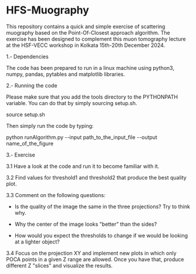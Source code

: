 # HFS-Muography

This repository contains a quick and simple exercise of scattering muography based on the Point-Of-Closest approach algorithm. The exercise has been designed to complement this muon tomography lecture at the HSF-VECC workshop in Kolkata 15th-20th December 2024.

1.- Dependencies

The code has been prepared to run in a linux machine using python3, numpy, pandas, pytables and matplotlib libraries. 

2.- Running the code

Please make sure that you add the tools directory to the PYTHONPATH variable. You can do that by simply sourcing setup.sh.

source setup.sh

Then simply run the code by typing:

python runAlgorithm.py --input path_to_the_input_file --output name_of_the_figure

3.- Exercise

3.1 Have a look at the code and run it to become familiar with it.

3.2 Find values for threshold1 and threshold2 that produce the best quality plot. 

3.3 Comment on the following questions:

- Is the quality of the image the same in the three projections? Try to think why. 

- Why the center of the image looks "better" than the sides?

- How would you expect the thresholds to change if we would be looking at a lighter object?

3.4 Focus on the projection XY and implement new plots in which only POCA points in a given Z range are allowed. Once you have that, produce different Z "slices" and visualize the results.




